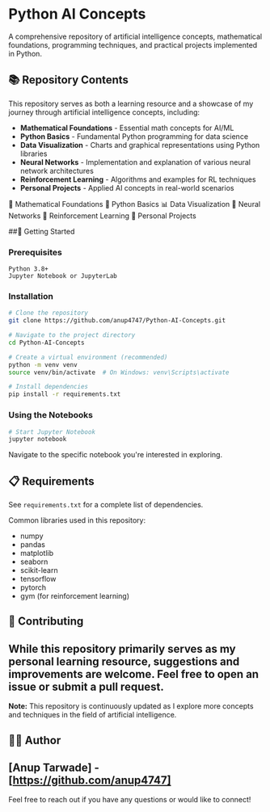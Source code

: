 
# Python AI Concepts

A comprehensive repository of artificial intelligence concepts, mathematical foundations, programming techniques, and practical projects implemented in Python.

## 📚 Repository Contents

This repository serves as both a learning resource and a showcase of my journey through artificial intelligence concepts, including:

- **Mathematical Foundations** - Essential math concepts for AI/ML
- **Python Basics** - Fundamental Python programming for data science
- **Data Visualization** - Charts and graphical representations using Python libraries
- **Neural Networks** - Implementation and explanation of various neural network architectures
- **Reinforcement Learning** - Algorithms and examples for RL techniques
- **Personal Projects** - Applied AI concepts in real-world scenarios

 🧮 Mathematical Foundations
 🐍 Python Basics
 📊 Data Visualization
 🧠 Neural Networks
 🤖 Reinforcement Learning
 🔬 Personal Projects

##🚀 Getting Started

### Prerequisites

```
Python 3.8+
Jupyter Notebook or JupyterLab
```

### Installation

```bash
# Clone the repository
git clone https://github.com/anup4747/Python-AI-Concepts.git

# Navigate to the project directory
cd Python-AI-Concepts

# Create a virtual environment (recommended)
python -m venv venv
source venv/bin/activate  # On Windows: venv\Scripts\activate

# Install dependencies
pip install -r requirements.txt
```

### Using the Notebooks

```bash
# Start Jupyter Notebook
jupyter notebook
```

Navigate to the specific notebook you're interested in exploring.

## 📋 Requirements

See `requirements.txt` for a complete list of dependencies.

Common libraries used in this repository:
- numpy
- pandas
- matplotlib
- seaborn
- scikit-learn
- tensorflow
- pytorch
- gym (for reinforcement learning)

## 🤝 Contributing

While this repository primarily serves as my personal learning resource, suggestions and improvements are welcome. Feel free to open an issue or submit a pull request.
---
**Note:** This repository is continuously updated as I explore more concepts and techniques in the field of artificial intelligence.


## 👨‍💻 Author

[Anup Tarwade] - [https://github.com/anup4747]
---
Feel free to reach out if you have any questions or would like to connect!
